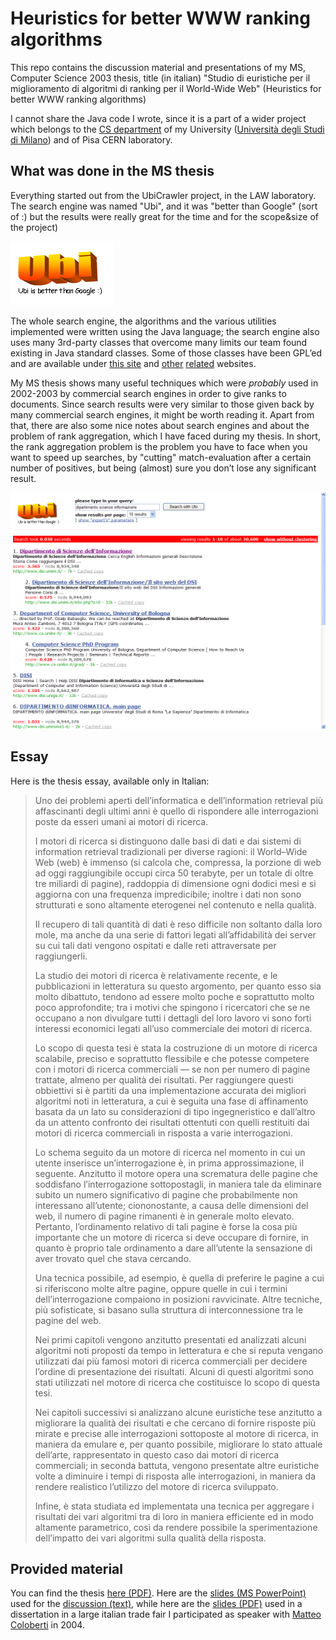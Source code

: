 # Heuristics for better WWW ranking algorithms

This repo contains the discussion material and presentations of my MS, Computer Science 2003 thesis, title (in italian) "Studio di euristiche per il miglioramento di algoritmi di ranking per il World-Wide Web" (Heuristics for better WWW ranking algorithms)

I cannot share the Java code I wrote, since it is a part of a wider project which belongs to the [CS department](https://www.di.unimi.it) of my University ([Università degli Studi di Milano](http://www.unimi.it)) and of Pisa CERN laboratory.

## What was done in the MS thesis

Everything started out from the UbiCrawler project, in the LAW laboratory. The search engine was named "Ubi", and it was "better than Google" (sort of :) but the results were really great for the time and for the scope&size of the project)

![Ubi Logo](/ubilogo.png)

The whole search engine, the algorithms and the various utilities implemented were written using the Java language; the search engine also uses many 3rd-party classes that overcome many limits our team found existing in Java standard classes. Some of those classes have been GPL’ed and are available under [this site](http://vigna.di.unimi.it) and [other](http://fastutil.di.unimi.it/) [related](http://mg4j.di.unimi.it/) websites.

My MS thesis shows many useful techniques which were *probably* used in 2002-2003 by commercial search engines in order to give ranks to documents. Since search results were very similar to those given back by many commercial search engines, it might be worth reading it. Apart from that, there are also some nice notes about search engines and about the problem of rank aggregation, which I have faced during my thesis. In short, the rank aggregation problem is the problem you have to face when you want to speed up searches, by "cutting" match-evaluation after a certain number of positives, but being (almost) sure you don’t lose any significant result.

![Screenshot of the search engine in action](/screenshot.png)

## Essay

Here is the thesis essay, available only in Italian:

>Uno dei problemi aperti dell’informatica e dell’information retrieval più affascinanti degli ultimi anni è quello di rispondere alle interrogazioni poste da esseri umani ai motori di ricerca.
>
>I motori di ricerca si distinguono dalle basi di dati e dai sistemi di information retrieval tradizionali per diverse ragioni: il World–Wide Web (web) è immenso (si calcola che, compressa, la porzione di web ad oggi raggiungibile occupi circa 50 terabyte, per un totale di oltre tre miliardi di pagine), raddoppia di dimensione ogni dodici mesi e si aggiorna con una frequenza impredicibile; inoltre i dati non sono strutturati e sono altamente eterogenei nel contenuto e nella qualità.
>
>Il recupero di tali quantità di dati è reso difficile non soltanto dalla loro mole, ma anche da una serie di fattori legati all’affidabilità dei server su cui tali dati vengono ospitati e dalle reti attraversate per raggiungerli.
>
>La studio dei motori di ricerca è relativamente recente, e le pubblicazioni in letteratura su questo argomento, per quanto esso sia molto dibattuto, tendono ad essere molto poche e soprattutto molto poco approfondite; tra i motivi che spingono i ricercatori che se ne occupano a non divulgare tutti i dettagli del loro lavoro vi sono forti interessi economici legati all’uso commerciale dei motori di ricerca.
>
>Lo scopo di questa tesi è stata la costruzione di un motore di ricerca scalabile, preciso e soprattutto flessibile e che potesse competere con i motori di ricerca commerciali — se non per numero di pagine trattate, almeno per qualità dei risultati. Per raggiungere questi obbiettivi si è partiti da una implementazione accurata dei migliori algoritmi noti in letteratura, a cui è seguita una fase di affinamento basata da un lato su considerazioni di tipo ingegneristico e dall’altro da un attento confronto dei risultati ottentuti con quelli restituiti dai motori di ricerca commerciali in risposta a varie interrogazioni.
>
>Lo schema seguito da un motore di ricerca nel momento in cui un utente inserisce un’interrogazione è, in prima approssimazione, il seguente. Anzitutto il motore opera una scrematura delle pagine che soddisfano l’interrogazione sottopostagli, in maniera tale da eliminare subito un numero significativo di pagine che probabilmente non interessano all’utente; ciononostante, a causa delle dimensioni del web, il numero di pagine rimanenti è in generale molto elevato. Pertanto, l’ordinamento relativo di tali pagine è forse la cosa più importante che un motore di ricerca si deve occupare di fornire, in quanto è proprio tale ordinamento a dare all’utente la sensazione di aver trovato quel che stava cercando.
>
>Una tecnica possibile, ad esempio, è quella di preferire le pagine a cui si riferiscono molte altre pagine, oppure quelle in cui i termini dell’interrogazione compaiono in posizioni ravvicinate. Altre tecniche, più sofisticate, si basano sulla struttura di interconnessione tra le pagine del web.
>
>Nei primi capitoli vengono anzitutto presentati ed analizzati alcuni algoritmi noti proposti da tempo in letteratura e che si reputa vengano utilizzati dai più famosi motori di ricerca commerciali per decidere l’ordine di presentazione dei risultati. Alcuni di questi algoritmi sono stati utilizzati nel motore di ricerca che costituisce lo scopo di questa tesi.
>
>Nei capitoli successivi si analizzano alcune euristiche tese anzitutto a migliorare la qualità dei risultati e che cercano di fornire risposte più mirate e precise alle interrogazioni sottoposte al motore di ricerca, in maniera da emulare e, per quanto possibile, migliorare lo stato attuale dell’arte, rappresentato in questo caso dai motori di ricerca commerciali; in seconda battuta, vengono presentate altre euristiche volte a diminuire i tempi di risposta alle interrogazioni, in maniera da rendere realistico l’utilizzo del motore di ricerca sviluppato.
>
>Infine, è stata studiata ed implementata una tecnica per aggregare i risultati dei vari algoritmi tra di loro in maniera efficiente ed in modo altamente parametrico, così da rendere possibile la sperimentazione dell’impatto dei vari algoritmi sulla qualità della risposta.

## Provided material

You can find the thesis [here (PDF)](/generated-pdf/tesi.pdf). Here are the [slides (MS PowerPoint)](/discussion/slides.ppt) used for the [discussion (text)](/discussion/discorso.md), while here are the [slides (PDF)](/webbit04/slides_webbit04.pdf) used in a dissertation in a large italian trade fair I participated as speaker with [Matteo Coloberti](https://www.linkedin.com/in/matteo-coloberti-9877a64/?originalSubdomain=it) in 2004.
